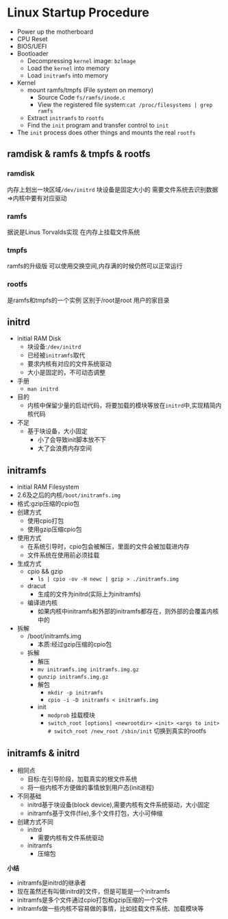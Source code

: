 

# Linux Startup Procedure

- Power up the motherboard
- CPU Reset
- BIOS/UEFI
- Bootloader
  - Decompressing `kernel` image: `bzlmage`
  - Load the `kernel` into memory
  - Load `initramfs` into memory
- Kernel
  - mount ramfs/tmpfs (File system on memory)
    - Source Code `fs/ramfs/inode.c`
    - View the registered file system:`cat /proc/filesystems | grep ramfs`
  - Extract `initramfs` to `rootfs`
  - Find the `init` program and transfer control to `init`
- The `init` process does other things and mounts the real `rootfs`


## ramdisk & ramfs & tmpfs & rootfs

### ramdisk
内存上划出一块区域`/dev/initrd`
块设备是固定大小的
需要文件系统去识别数据=>内核中要有对应驱动


### ramfs
据说是Linus Torvalds实现
在内存上挂载文件系统


### tmpfs
ramfs的升级版
可以使用交换空间,内存满的时候仍然可以正常运行


### rootfs
是ramfs和tmpfs的一个实例
区别于/root是root 用户的家目录


## initrd

- initial RAM Disk
  - 块设备:`/dev/initrd`
  - 已经被`initramfs`取代
  - 要求内核有对应的文件系统驱动
  - 大小是固定的，不可动态调整
- 手册
  - `man initrd`
- 目的
  - 内核中保留少量的启动代码，将要加载的模块等放在`initrd`中,实现精简内核代码
- 不足
  - 基于块设备，大小固定
    - 小了会导致init脚本放不下
    - 大了会浪费内存空间


## initramfs

- initial RAM Filesystem
- 2.6及之后的内核`/boot/initramfs.img`
- 格式:gzip压缩的cpio包
- 创建方式
  - 使用cpio打包
  - 使用gzip压缩cpio包
- 使用方式
  - 在系统引导时，cpio包会被解压，里面的文件会被加载进内存
  - 文件系统在使用前必须挂载
- 生成方式
  - cpio && gzip
    - `ls | cpio -ov -H newc | gzip > ./initramfs.img`
  - dracut
    - 生成的文件为initrd(实际上为initramfs)
  - 编译进内核
    - 如果内核中initramfs和外部的initramfs都存在，则外部的会覆盖内核中的
- 拆解
  - /boot/initramfs.img
    - 本质:经过gzip压缩的cpio包
  - 拆解
    - 解压
    - `mv initramfs.img initramfs.img.gz`
    - `gunzip initramfs.img.gz`
    - 解包
      - `mkdir -p initramfs`
      - `cpio -i -D initramfs < initramfs.img`
    - init
      - `modprob` 挂载模块
      - `switch_root [options] <newrootdir> <init> <args to init>  # switch_root /new_root /sbin/init` 切换到真实的rootfs


## initramfs & initrd

- 相同点
  - 目标:在引导阶段，加载真实的根文件系统
  - 将一些内核不方便做的事情放到用户态(init进程)
- 不同基础
  - initrd基于块设备(block device),需要内核有文件系统驱动，大小固定
  - initramfs基于文件(file),多个文件打包，大小可伸缩
- 创建方式不同
  - initrd
    - 需要内核有文件系统驱动
  - initramfs
    - 压缩包
  
**小结**
- initramfs是initrd的继承者
- 现在虽然还有叫做initrd的文件，但是可能是一个initramfs
- initramfs是多个文件通过cpio打包和gzip压缩的一个文件
- initramfs做一些内核不容易做的事情，比如挂载文件系统、加载模块等




